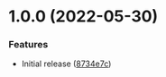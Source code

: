 # 1.0.0 (2022-05-30)


### Features

* Initial release ([8734e7c](https://github.com/de-it-krachten/ansible-role-redis/commit/8734e7c069aca2c441b66f2316179e936276b20a))
